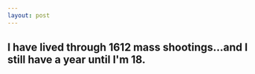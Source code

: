 ```yaml
---
layout: post
---
```


## I have lived through 1612 mass shootings...and I still have a year until I'm 18. 
